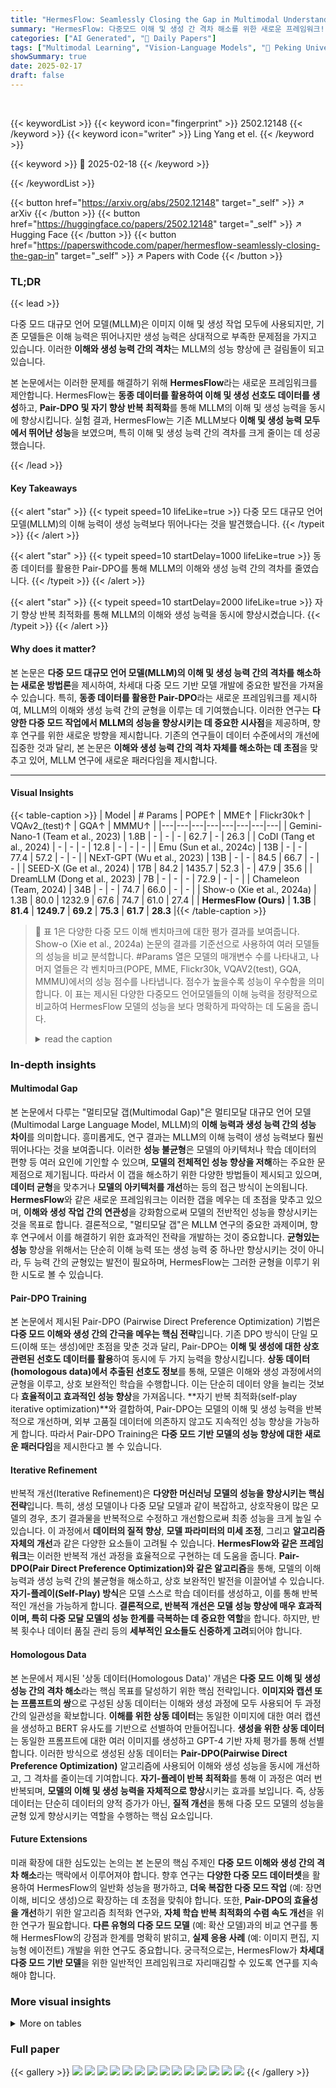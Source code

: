 ```yaml
---
title: "HermesFlow: Seamlessly Closing the Gap in Multimodal Understanding and Generation"
summary: "HermesFlow: 다중모드 이해 및 생성 간 격차 해소를 위한 새로운 프레임워크!"
categories: ["AI Generated", "🤗 Daily Papers"]
tags: ["Multimodal Learning", "Vision-Language Models", "🏢 Peking University",]
showSummary: true
date: 2025-02-17
draft: false
---
```


<br>

{{< keywordList >}}
{{< keyword icon="fingerprint" >}} 2502.12148 {{< /keyword >}}
{{< keyword icon="writer" >}} Ling Yang et el. {{< /keyword >}}
 
{{< keyword >}} 🤗 2025-02-18 {{< /keyword >}}
 
{{< /keywordList >}}

{{< button href="https://arxiv.org/abs/2502.12148" target="_self" >}}
↗ arXiv
{{< /button >}}
{{< button href="https://huggingface.co/papers/2502.12148" target="_self" >}}
↗ Hugging Face
{{< /button >}}
{{< button href="https://paperswithcode.com/paper/hermesflow-seamlessly-closing-the-gap-in" target="_self" >}}
↗ Papers with Code
{{< /button >}}




### TL;DR


{{< lead >}}

다중 모드 대규모 언어 모델(MLLM)은 이미지 이해 및 생성 작업 모두에 사용되지만, 기존 모델들은 이해 능력은 뛰어나지만 생성 능력은 상대적으로 부족한 문제점을 가지고 있습니다. 이러한 **이해와 생성 능력 간의 격차**는 MLLM의 성능 향상에 큰 걸림돌이 되고 있습니다.

본 논문에서는 이러한 문제를 해결하기 위해 **HermesFlow**라는 새로운 프레임워크를 제안합니다. HermesFlow는 **동종 데이터를 활용하여 이해 및 생성 선호도 데이터를 생성**하고, **Pair-DPO 및 자기 향상 반복 최적화**를 통해 MLLM의 이해 및 생성 능력을 동시에 향상시킵니다. 실험 결과, HermesFlow는 기존 MLLM보다 **이해 및 생성 능력 모두에서 뛰어난 성능**을 보였으며, 특히 이해 및 생성 능력 간의 격차를 크게 줄이는 데 성공했습니다.

{{< /lead >}}


#### Key Takeaways

{{< alert "star" >}}
{{< typeit speed=10 lifeLike=true >}} 다중 모드 대규모 언어 모델(MLLM)의 이해 능력이 생성 능력보다 뛰어나다는 것을 발견했습니다. {{< /typeit >}}
{{< /alert >}}

{{< alert "star" >}}
{{< typeit speed=10 startDelay=1000 lifeLike=true >}} 동종 데이터를 활용한 Pair-DPO를 통해 MLLM의 이해와 생성 능력 간의 격차를 줄였습니다. {{< /typeit >}}
{{< /alert >}}

{{< alert "star" >}}
{{< typeit speed=10 startDelay=2000 lifeLike=true >}} 자기 향상 반복 최적화를 통해 MLLM의 이해와 생성 능력을 동시에 향상시켰습니다. {{< /typeit >}}
{{< /alert >}}

#### Why does it matter?
본 논문은 **다중 모드 대규모 언어 모델(MLLM)의 이해 및 생성 능력 간의 격차를 해소하는 새로운 방법론**을 제시하여, 차세대 다중 모드 기반 모델 개발에 중요한 발전을 가져올 수 있습니다. 특히, **동종 데이터를 활용한 Pair-DPO**라는 새로운 프레임워크를 제시하여, MLLM의 이해와 생성 능력 간의 균형을 이루는 데 기여했습니다. 이러한 연구는 **다양한 다중 모드 작업에서 MLLM의 성능을 향상시키는 데 중요한 시사점**을 제공하며, 향후 연구를 위한 새로운 방향을 제시합니다.  기존의 연구들이 데이터 수준에서의 개선에 집중한 것과 달리, 본 논문은 **이해와 생성 능력 간의 격차 자체를 해소하는 데 초점**을 맞추고 있어, MLLM 연구에 새로운 패러다임을 제시합니다.

------
#### Visual Insights





{{< table-caption >}}
| Model | # Params | POPE↑ | MME↑ | Flickr30k↑ | VQAv2_(test)↑ | GQA↑ | MMMU↑ |
|---|---|---|---|---|---|---|---| 
| Gemini-Nano-1 (Team et al., 2023) | 1.8B | - | - | - | 62.7 | - | 26.3 |
| CoDI (Tang et al., 2024) | - | - | - | 12.8 | - | - | - |
| Emu (Sun et al., 2024c) | 13B | - | - | 77.4 | 57.2 | - | - |
| NExT-GPT (Wu et al., 2023) | 13B | - | - | 84.5 | 66.7 | - | - |
| SEED-X (Ge et al., 2024) | 17B | 84.2 | 1435.7 | 52.3 | - | 47.9 | 35.6 |
| DreamLLM (Dong et al., 2023) | 7B | - | - | - | 72.9 | - | - |
| Chameleon (Team, 2024) | 34B | - | - | 74.7 | 66.0 | - | - |
| Show-o (Xie et al., 2024a) | 1.3B | 80.0 | 1232.9 | 67.6 | 74.7 | 61.0 | 27.4 |
| **HermesFlow (Ours)** | **1.3B** | **81.4** | **1249.7** | **69.2** | **75.3** | **61.7** | **28.3** |{{< /table-caption >}}

> 🔼 표 1은 다양한 다중 모드 이해 벤치마크에 대한 평가 결과를 보여줍니다.  Show-o (Xie et al., 2024a) 논문의 결과를 기준선으로 사용하여 여러 모델들의 성능을 비교 분석합니다.  #Params 열은 모델의 매개변수 수를 나타내고, 나머지 열들은 각 벤치마크(POPE, MME, Flickr30k, VQAV2(test), GQA, MMMU)에서의 성능 점수를 나타냅니다.  점수가 높을수록 성능이 우수함을 의미합니다. 이 표는 제시된 다양한 다중모드 언어모델들의 이해 능력을 정량적으로 비교하여 HermesFlow 모델의 성능을 보다 명확하게 파악하는 데 도움을 줍니다.
> <details>
> <summary>read the caption</summary>
> Table 1: Evaluation on multimodal understanding benchmarks. The baseline data is quoted from Show-o (Xie et al., 2024a).
> </details>





### In-depth insights


#### Multimodal Gap
본 논문에서 다루는 "멀티모달 갭(Multimodal Gap)"은 멀티모달 대규모 언어 모델(Multimodal Large Language Model, MLLM)의 **이해 능력과 생성 능력 간의 성능 차이**를 의미합니다.  흥미롭게도, 연구 결과는 MLLM의 이해 능력이 생성 능력보다 훨씬 뛰어나다는 것을 보여줍니다. 이러한 **성능 불균형**은 모델의 아키텍처나 학습 데이터의 편향 등 여러 요인에 기인할 수 있으며,  **모델의 전체적인 성능 향상을 저해**하는 주요한 문제점으로 제기됩니다.  따라서 이 갭을 해소하기 위한 다양한 방법들이 제시되고 있으며, **데이터 균형**을 맞추거나 **모델의 아키텍처를 개선**하는 등의 접근 방식이 논의됩니다.  **HermesFlow**와 같은 새로운 프레임워크는 이러한 갭을 메우는 데 초점을 맞추고 있으며,  **이해와 생성 작업 간의 연관성**을 강화함으로써 모델의 전반적인 성능을 향상시키는 것을 목표로 합니다.  결론적으로, "멀티모달 갭"은 MLLM 연구의 중요한 과제이며, 향후 연구에서 이를 해결하기 위한 효과적인 전략을 개발하는 것이 중요합니다.  **균형있는 성능** 향상을 위해서는 단순히 이해 능력 또는 생성 능력 중 하나만 향상시키는 것이 아니라, 두 능력 간의 균형있는 발전이 필요하며, HermesFlow는 그러한 균형을 이루기 위한 시도로 볼 수 있습니다.

#### Pair-DPO Training
본 논문에서 제시된 Pair-DPO (Pairwise Direct Preference Optimization) 기법은 **다중 모드 이해와 생성 간의 간극을 메우는 핵심 전략**입니다.  기존 DPO 방식이 단일 모드(이해 또는 생성)에만 초점을 맞춘 것과 달리, Pair-DPO는 **이해 및 생성에 대한 상호 관련된 선호도 데이터를 활용**하여 동시에 두 가지 능력을 향상시킵니다.  **상동 데이터(homologous data)에서 추출된 선호도 정보**를 통해, 모델은 이해와 생성 과정에서의 균형을 이루고, 상호 보완적인 학습을 수행합니다. 이는 단순히 데이터 양을 늘리는 것보다 **효율적이고 효과적인 성능 향상**을 가져옵니다.  **자기 반복 최적화(self-play iterative optimization)**와 결합하여, Pair-DPO는 모델의 이해 및 생성 능력을 반복적으로 개선하며, 외부 고품질 데이터에 의존하지 않고도 지속적인 성능 향상을 가능하게 합니다. 따라서 Pair-DPO Training은 **다중 모드 기반 모델의 성능 향상에 대한 새로운 패러다임**을 제시한다고 볼 수 있습니다.

#### Iterative Refinement
반복적 개선(Iterative Refinement)은 **다양한 머신러닝 모델의 성능을 향상시키는 핵심 전략**입니다. 특히, 생성 모델이나 다중 모달 모델과 같이 복잡하고, 상호작용이 많은 모델의 경우, 초기 결과물을 반복적으로 수정하고 개선함으로써 최종 성능을 크게 높일 수 있습니다. 이 과정에서 **데이터의 질적 향상**, **모델 파라미터의 미세 조정**, 그리고 **알고리즘 자체의 개선**과 같은 다양한 요소들이 고려될 수 있습니다.  **HermesFlow와 같은 프레임워크**는 이러한 반복적 개선 과정을 효율적으로 구현하는 데 도움을 줍니다.  **Pair-DPO(Pair Direct Preference Optimization)와 같은 알고리즘**을 통해, 모델의 이해 능력과 생성 능력 간의 불균형을 해소하고, 상호 보완적인 발전을 이끌어낼 수 있습니다.  **자기-플레이(Self-Play) 방식**은 모델 스스로 학습 데이터를 생성하고, 이를 통해 반복적인 개선을 가능하게 합니다.  **결론적으로, 반복적 개선은 모델 성능 향상에 매우 효과적이며, 특히 다중 모달 모델의 성능 한계를 극복하는 데 중요한 역할**을 합니다.  하지만, 반복 횟수나 데이터 품질 관리 등의 **세부적인 요소들도 신중하게 고려**되어야 합니다.

#### Homologous Data
본 논문에서 제시된 '상동 데이터(Homologous Data)' 개념은 **다중 모드 이해 및 생성 성능 간의 격차 해소**라는 핵심 목표를 달성하기 위한 핵심 전략입니다.  **이미지와 캡션 또는 프롬프트의 쌍**으로 구성된 상동 데이터는 이해와 생성 과정에 모두 사용되어 두 과정 간의 일관성을 확보합니다.  **이해를 위한 상동 데이터**는 동일한 이미지에 대한 여러 캡션을 생성하고 BERT 유사도를 기반으로 선별하여 만들어집니다. **생성을 위한 상동 데이터**는 동일한 프롬프트에 대한 여러 이미지를 생성하고 GPT-4 기반 자체 평가를 통해 선별합니다. 이러한 방식으로 생성된 상동 데이터는 **Pair-DPO(Pairwise Direct Preference Optimization)** 알고리즘에 사용되어 이해와 생성 성능을 동시에 개선하고, 그 격차를 줄이는데 기여합니다. **자기-플레이 반복 최적화**를 통해 이 과정은 여러 번 반복되며, **모델의 이해 및 생성 능력을 자체적으로 향상**시키는 효과를 보입니다.  즉, 상동 데이터는 단순히 데이터의 양적 증가가 아닌, **질적 개선**을 통해 다중 모드 모델의 성능을 균형 있게 향상시키는 역할을 수행하는 핵심 요소입니다.

#### Future Extensions
미래 확장에 대한 심도있는 논의는 본 논문의 핵심 주제인 **다중 모드 이해와 생성 간의 격차 해소**라는 맥락에서 이루어져야 합니다.  향후 연구는 **다양한 다중 모드 데이터셋**을 활용하여 HermesFlow의 일반화 성능을 평가하고, **더욱 복잡한 다중 모드 작업** (예: 장면 이해, 비디오 생성)으로 확장하는 데 초점을 맞춰야 합니다.  또한, **Pair-DPO의 효율성을 개선**하기 위한 알고리즘 최적화 연구와, **자체 학습 반복 최적화의 수렴 속도 개선**을 위한 연구가 필요합니다.  **다른 유형의 다중 모드 모델** (예: 확산 모델)과의 비교 연구를 통해 HermesFlow의 강점과 한계를 명확히 밝히고, **실제 응용 사례** (예: 이미지 편집, 지능형 에이전트) 개발을 위한 연구도 중요합니다.  궁극적으로는, HermesFlow가 **차세대 다중 모드 기반 모델**을 위한 일반적인 프레임워크로 자리매김할 수 있도록 연구를 지속해야 합니다.


### More visual insights




<details>
<summary>More on tables
</summary>


{{< table-caption >}}
| Methods | #params | Single Obj. | Two Obj. | Counting | Colors | Position | Color Attri. | Overall | Average |
|---|---|---|---|---|---|---|---|---|---| 
| **Diffusion Model** |  |  |  |  |  |  |  |  |  |
| LDM (Rombach et al., 2022) | 1.4B | 0.92 | 0.29 | 0.23 | 0.70 | 0.02 | 0.05 | 0.37 | - |
| DALL-E 2 (Ramesh et al., 2022) | 4.2B | 0.94 | 0.66 | 0.49 | 0.77 | 0.10 | 0.19 | 0.52 | - |
| SD 1.5 (Rombach et al., 2022) | 860M | 0.94 | 0.37 | 0.27 | 0.72 | 0.05 | 0.07 | 0.40 | 63.18 |
| SD 2.1 (Rombach et al., 2022) | 865M | 0.97 | 0.50 | 0.46 | 0.80 | 0.07 | 0.14 | 0.49 | 68.09 |
| **Autoregressive Model** |  |  |  |  |  |  |  |  |  |
| LlamaGen (Sun et al., 2024b) | 775M | 0.87 | 0.25 | 0.23 | 0.51 | 0.06 | 0.04 | 0.32 | 65.16 |
| Emu (Sun et al., 2024c) | 14B | 0.87 | 0.34 | 0.26 | 0.56 | 0.07 | 0.06 | 0.36 | - |
| Chameleon (Team, 2024) | 34B | 0.89 | 0.39 | 0.28 | 0.66 | 0.08 | 0.07 | 0.40 | - |
| LWM (Liu et al., 2024b) | 7B | 0.93 | 0.41 | 0.46 | 0.79 | 0.09 | 0.15 | 0.47 | - |
| SEED-X (Ge et al., 2024) | 17B | 0.97 | 0.58 | 0.26 | 0.80 | 0.19 | 0.14 | 0.49 | - |
| Show-o (Xie et al., 2024a) | 1.3B | 0.95 | 0.52 | 0.49 | 0.82 | 0.11 | 0.28 | 0.53 | 67.48 |
| Janus (Wu et al., 2024a) | 1.3B | 0.97 | 0.68 | 0.30 | **0.84** | **0.46** | 0.42 | 0.61 | - |
| **HermesFlow (Ours)** | 1.3B | **0.98** | **0.84** | **0.66** | 0.82 | 0.32 | **0.52** | **0.69** | **70.22** |{{< /table-caption >}}
> 🔼 표 2는 GenEval (Ghosh et al., 2024) 및 DPG-Bench (Hu et al., 2024)라는 두 가지 시각적 생성 벤치마크에 대한 모델 성능 평가 결과를 보여줍니다.  각 벤치마크는 시각적 생성 능력의 여러 측면(예: 개체 수 세기, 색상, 위치 등)을 평가하는 여러 하위 벤치마크로 구성됩니다. 표는 제안된 HermesFlow 모델을 포함한 다양한 최첨단 모델의 성능을 비교하여, 각 모델이 각 하위 벤치마크에서 얼마나 잘 수행했는지 보여줍니다. 이를 통해 HermesFlow 모델의 시각적 생성 능력을 종합적으로 평가하고 다른 모델들과 비교 분석할 수 있습니다.
> <details>
> <summary>read the caption</summary>
> Table 2: Evaluation on visual generation benchmarks: GenEval (Ghosh et al., 2024) and DPG-Bench (Hu et al., 2024).
> </details>

{{< table-caption >}}
| Method | # Params | FID↓ | CLIP-Score↑ |
|---|---|---|---| 
| LDM (Rombach et al., 2022) | 1.4B | 12.64 | - |
| DALL·E 2 (Ramesh et al., 2022) | 6.5B | 10.39 | - |
| SD 1.5 (Rombach et al., 2022) | 860M | 9.62 | 30.23 |
| SD 2.1 (Rombach et al., 2022) | 865M | 8.03 | 30.87 |
| LlamaGen (Sun et al., 2024b) | 775M | 9.45 | 29.12 |
| Emu (Sun et al., 2024c) | 14B | 11.02 | 28.98 |
| LWM (Liu et al., 2024b) | 7B | 12.68 | - |
| SEED-X (Ge et al., 2024) | 17B | 14.99 | - |
| Show-o (Xie et al., 2024a) | 1.3B | 9.24 | 30.63 |
| **HermesFlow (Ours)** | **1.3B** | **9.07** | **31.08** |{{< /table-caption >}}
> 🔼 표 3은 MSCOCO 데이터셋을 사용하여 제로샷 설정에서 평가된 HermesFlow 모델의 FID(Fréchet Inception Distance) 점수와 CLIP(Contrastive Language–Image Pre-training) 점수를 보여줍니다. FID 점수는 생성된 이미지의 품질을, CLIP 점수는 생성된 이미지와 텍스트 프롬프트 사이의 일관성을 측정합니다.  낮은 FID 점수와 높은 CLIP 점수는 더 나은 성능을 나타냅니다. 이 표는 HermesFlow 모델의 이미지 생성 능력을 다른 모델들과 비교하여 보여주는 데 사용됩니다.
> <details>
> <summary>read the caption</summary>
> Table 3: MSCOCO zero-shot FID and CLIP-Score.
> </details>

{{< table-caption >}}
| Method | # Params | Understanding Score ↑ | Generation Score ↑ | Gap ↓ |
|---|---|---|---|---|
| VILA-U (Wu et al., 2024c) (Xie et al., 2024a) | 7B | 0.646 | 0.477 | 0.169 |
| Janus (Wu et al., 2024a) | 1.3B | 0.599 | 0.417 | 0.182 |
| Show-o (Xie et al., 2024a) | 1.3B | 0.520 | 0.433 | 0.087 |
| HermesFlow (Ours) | 1.3B | 0.533 | 0.497 | 0.036 |{{< /table-caption >}}
> 🔼 표 4는 다양한 다중 모드 대규모 언어 모델(MLLM)의 이해 및 생성 능력 간의 차이를 정량적으로 평가한 결과를 보여줍니다.  각 모델에 대해, 이미지 이해 점수와 이미지 생성 점수를 제시하고, 두 점수의 차이를 계산하여 모델의 이해와 생성 능력 간격을 보여줍니다. 이는 MLLM의 이해 능력이 생성 능력보다 일반적으로 뛰어나다는 것을 보여주는 중요한 실험 결과입니다.
> <details>
> <summary>read the caption</summary>
> Table 4: Quantitative assess of MLLM’s Understanding and Generation Gap.
> </details>

{{< table-caption >}}
| Methods |  | Understanding Bench |  | Generation Bench | 
|---|---|---|---|---|---| 
|  | Show-o (Xie et al., 2024a) | 80.0 | 1232.9 | 27.4 | 0.53 | 67.48 |
|  | DPO (Understanding) | 80.8 | 1242.2 | 27.8 | 0.58 | 67.88 |
|  | DPO (Generation) | 80.5 | 1239.3 | 27.5 | 0.70 | 70.03 |
|  | Pair-DPO (Iter. 0) (Show-o) | 80.0 | 1232.9 | 27.4 | 0.53 | 67.48 |
|  | Pair-DPO (Iter. 1) | 81.1 | 1246.7 | 28.0 | 0.68 | 70.19 |
|  | Pair-DPO (Iter. 2) | 81.3 | 1248.3 | 28.1 | 0.69 | 70.21 |
|  | Pair-DPO (Iter. 3) | **81.4** | **1249.7** | **28.3** | **0.69** | **70.22** |{{< /table-caption >}}
> 🔼 표 5는 Pair-DPO와 DPO의 성능 비교 및 Pair-DPO 반복 횟수의 영향을 보여줍니다.  Pair-DPO는 이해와 생성 두 가지 모두에 대한 성능 향상을 보이며, 특히 단일 모드(이해 또는 생성) DPO보다 우수한 결과를 보입니다.  반복 횟수가 증가할수록 성능이 향상되지만, 특정 시점 이후에는 성능 향상이 미미해짐을 알 수 있습니다.  표에는 이해(POPE, MME, MMMU) 및 생성(GenEval, DPG-Bench) 작업에 대한 다양한 지표가 포함되어 있습니다.
> <details>
> <summary>read the caption</summary>
> Table 5: Comparison of Pair-DPO vs. DPO and the Effect of Pair-DPO Iterations.
> </details>

</details>




### Full paper

{{< gallery >}}
<img src="paper_images/1.png" class="grid-w50 md:grid-w33 xl:grid-w25" />
<img src="paper_images/2.png" class="grid-w50 md:grid-w33 xl:grid-w25" />
<img src="paper_images/3.png" class="grid-w50 md:grid-w33 xl:grid-w25" />
<img src="paper_images/4.png" class="grid-w50 md:grid-w33 xl:grid-w25" />
<img src="paper_images/5.png" class="grid-w50 md:grid-w33 xl:grid-w25" />
<img src="paper_images/6.png" class="grid-w50 md:grid-w33 xl:grid-w25" />
<img src="paper_images/7.png" class="grid-w50 md:grid-w33 xl:grid-w25" />
<img src="paper_images/8.png" class="grid-w50 md:grid-w33 xl:grid-w25" />
<img src="paper_images/9.png" class="grid-w50 md:grid-w33 xl:grid-w25" />
<img src="paper_images/10.png" class="grid-w50 md:grid-w33 xl:grid-w25" />
<img src="paper_images/11.png" class="grid-w50 md:grid-w33 xl:grid-w25" />
<img src="paper_images/12.png" class="grid-w50 md:grid-w33 xl:grid-w25" />
<img src="paper_images/13.png" class="grid-w50 md:grid-w33 xl:grid-w25" />
<img src="paper_images/14.png" class="grid-w50 md:grid-w33 xl:grid-w25" />
{{< /gallery >}}